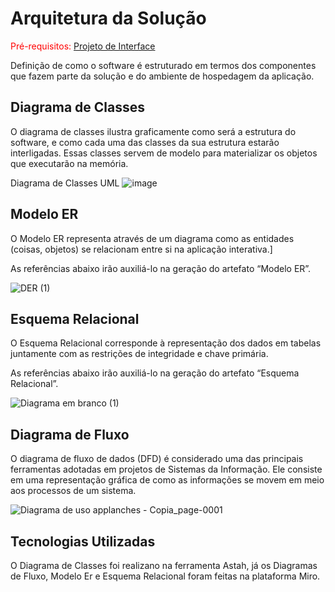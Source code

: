 # Arquitetura da Solução

<span style="color:red">Pré-requisitos: <a href="3-Projeto de Interface.md"> Projeto de Interface</a></span>

Definição de como o software é estruturado em termos dos componentes que fazem parte da solução e do ambiente de hospedagem da aplicação.

## Diagrama de Classes

O diagrama de classes ilustra graficamente como será a estrutura do software, e como cada uma das classes da sua estrutura estarão interligadas. Essas classes servem de modelo para materializar os objetos que executarão na memória.

Diagrama de Classes UML ![image](https://user-images.githubusercontent.com/91296105/162643753-c84be7da-fe3b-4d86-b86c-fecf30d35a26.png)


## Modelo ER

O Modelo ER representa através de um diagrama como as entidades (coisas, objetos) se relacionam entre si na aplicação interativa.]

As referências abaixo irão auxiliá-lo na geração do artefato “Modelo ER”.

![DER (1)](https://user-images.githubusercontent.com/90793001/161868849-01d29862-b23b-4d1b-bd65-29d10884e9dc.png)


## Esquema Relacional

O Esquema Relacional corresponde à representação dos dados em tabelas juntamente com as restrições de integridade e chave primária.
 
As referências abaixo irão auxiliá-lo na geração do artefato “Esquema Relacional”.

![Diagrama em branco (1)](https://user-images.githubusercontent.com/90793001/161868919-6ae00194-4e3b-4214-ac0d-9a7bf32b3c31.png)

## Diagrama de Fluxo

O diagrama de fluxo de dados (DFD) é considerado uma das principais ferramentas adotadas em projetos de Sistemas da Informação. Ele consiste em uma representação gráfica de como as informações se movem em meio aos processos de um sistema.

![Diagrama de uso applanches - Copia_page-0001](https://user-images.githubusercontent.com/85761080/162634732-28286c10-265b-4b01-9bf0-7d8f2c8bb03c.jpg)



## Tecnologias Utilizadas

O Diagrama de Classes foi realizano na ferramenta Astah, já os Diagramas de Fluxo, Modelo Er e Esquema Relacional foram feitas na plataforma Miro.


